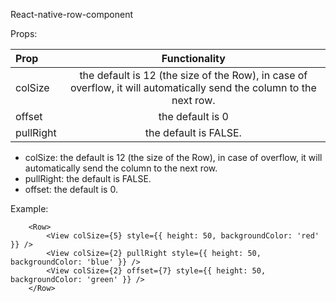 React-native-row-component

Props:

| Prop | Functionality |
| :---         |     :---:      | 
| colSize   | the default is 12 (the size of the Row), in case of overflow, it will automatically send the column to the next row.     |
| offset     | the default is 0       |
| pullRight     | the default is FALSE.       |

 - colSize:
 	the default is 12 (the size of the Row), in case of overflow, it will automatically send the column to the next row.
- pullRight:
	the default is FALSE.
- offset:
	the default is 0.

Example:

```
	<Row>
		<View colSize={5} style={{ height: 50, backgroundColor: 'red' }} />
		<View colSize={2} pullRight style={{ height: 50, backgroundColor: 'blue' }} />
		<View colSize={2} offset={7} style={{ height: 50, backgroundColor: 'green' }} />
	</Row>

```